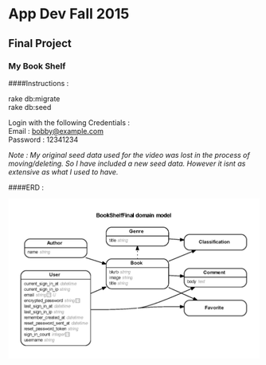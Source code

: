 # App Dev Fall 2015

## Final Project

### My Book Shelf

####Instructions :

rake db:migrate <br/>
rake db:seed <br/>

Login with the following Credentials : <br/>
Email : bobby@example.com<br/>
Password : 12341234<br/>

<i>Note : My original seed data used for the video was lost in the process of moving/deleting. So I have included a new seed data. However it isnt as extensive as what I used to have. </i>

####ERD :

<img src ="erd.jpg">
